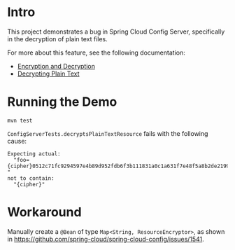 # Intro
This project demonstrates a bug in Spring Cloud Config Server, specifically in the decryption of plain text files.

For more about this feature, see the following documentation:
- [Encryption and Decryption](https://docs.spring.io/spring-cloud-config/reference/server/encryption-and-decryption.html)
- [Decrypting Plain Text](https://docs.spring.io/spring-cloud-config/reference/server/serving-binary-files.html#decrypting-plain-text)

# Running the Demo
`mvn test`

`ConfigServerTests.decryptsPlainTextResource` fails with the following cause:
```
Expecting actual:
  "foo={cipher}0512c71fc9294597e4b89d952fdb6f3b111831a0c1a631f7e48f5a8b2de2199a
"
not to contain:
  "{cipher}"
```

# Workaround
Manually create a `@Bean` of type `Map<String, ResourceEncryptor>`, as shown in https://github.com/spring-cloud/spring-cloud-config/issues/1541.
